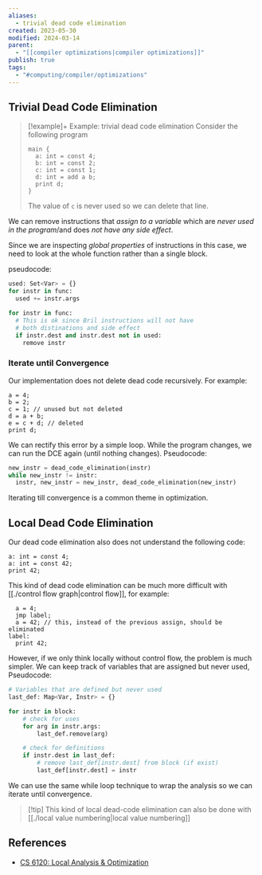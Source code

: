 ```yaml
---
aliases:
  - trivial dead code elimination
created: 2023-05-30
modified: 2024-03-14
parent:
  - "[[compiler optimizations|compiler optimizations]]"
publish: true
tags:
  - "#computing/compiler/optimizations"
---
```

## Trivial Dead Code Elimination

> [!example]+ Example: trivial dead code elimination
> Consider the following program
> ```bril
> main {
>   a: int = const 4;
>   b: int = const 2;
>   c: int = const 1;
>   d: int = add a b;
>   print d;
> }
> ```
> The value of `c` is never used so we can delete that line.

We can remove instructions that _assign to a variable_ which are _never used in the program_/and does _not have any side effect_.

Since we are inspecting *global properties* of instructions in this case, we need to look at the whole function rather than a single block.

pseudocode:
```python
used: Set<Var> = {}
for instr in func:
  used += instr.args

for instr in func:
  # This is ok since Bril instructions will not have
  # both distinations and side effect
  if instr.dest and instr.dest not in used:
    remove instr
```

### Iterate until Convergence

Our implementation does not delete dead code recursively. For example:

```bril
a = 4;
b = 2;
c = 1; // unused but not deleted
d = a + b;
e = c + d; // deleted
print d;
```

We can rectify this error by a simple loop. While the program changes, we can run the DCE again (until nothing changes). Pseudocode:

```python
new_instr = dead_code_elimination(instr)
while new_instr != instr:
  instr, new_instr = new_instr, dead_code_elimination(new_instr)
```

Iterating till convergence is a common theme in optimization.

## Local Dead Code Elimination

Our dead code elimination also does not understand the following code:

```bril
a: int = const 4;
a: int = const 42;
print 42;
```

This kind of dead code elimination can be much more difficult with [[./control flow graph|control flow]], for example:

```bril
  a = 4;
  jmp label;
  a = 42; // this, instead of the previous assign, should be eliminated
label:
  print 42;
```

However, if we only think locally without control flow, the problem is much simpler. We can keep track of variables that are assigned but never used, Pseudocode:

```python
# Variables that are defined but never used
last_def: Map<Var, Instr> = {}

for instr in block:
    # check for uses
    for arg in instr.args:
        last_def.remove(arg)

    # check for definitions
    if instr.dest in last_def:
        # remove last_def[instr.dest] from block (if exist)
        last_def[instr.dest] = instr
```

We can use the same while loop technique to wrap the analysis so we can iterate until convergence.

> [!tip] This kind of local dead-code elimination can also be done with [[./local value numbering|local value numbering]]

## References
- [CS 6120: Local Analysis & Optimization](https://www.cs.cornell.edu/courses/cs6120/2023fa/lesson/3/)